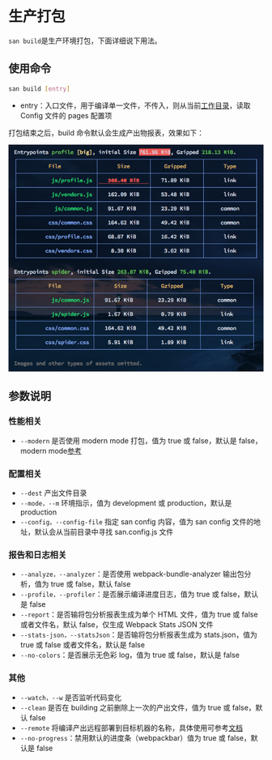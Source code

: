 # 生产打包

`san build`是生产环境打包，下面详细说下用法。

## 使用命令

```bash
san build [entry]
```

-   entry：入口文件，用于编译单一文件，不传入，则从当前[工作目录](https://zh.wikipedia.org/wiki/%E5%B7%A5%E4%BD%9C%E7%9B%AE%E9%8C%84)，读取 Config 文件的 pages 配置项

打包结束之后，build 命令默认会生成产出物报表，效果如下：

![](./assets/format-stats.png)

## 参数说明

### 性能相关

-   `--modern` 是否使用 modern mode 打包，值为 true 或 false，默认是 false，modern mode[参考](/modern-mode.md)

### 配置相关

-   `--dest` 产出文件目录
-   `--mode，--m` 环境指示，值为 development 或 production，默认是 production
-   `--config，--config-file` 指定 san config 内容，值为 san config 文件的地址，默认会从当前目录中寻找 san.config.js 文件

### 报告和日志相关

-   `--analyze，--analyzer`：是否使用 webpack-bundle-analyzer 输出包分析，值为 true 或 false，默认 false
-   `--profile，--profiler`：是否展示编译进度日志，值为 true 或 false，默认是 false
-   `--report`：是否输将包分析报表生成为单个 HTML 文件，值为 true 或 false 或者文件名，默认 false，仅生成 Webpack Stats JSON 文件
-   `--stats-json，--statsJson`：是否输将包分析报表生成为 stats.json，值为 true 或 false 或者文件名，默认是 false
-   `--no-colors`：是否展示无色彩 log，值为 true 或 false，默认是 false

### 其他

-   `--watch，--w` 是否监听代码变化
-   `--clean` 是否在 building 之前删除上一次的产出文件，值为 true 或 false，默认 false
-   `--remote` 将编译产出远程部署到目标机器的名称，具体使用可参考[文档](/deployment.md)
-   `--no-progress`：禁用默认的进度条（webpackbar）值为 true 或 false，默认是 false
